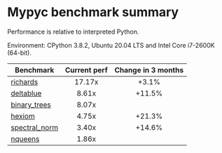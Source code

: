 # Mypyc benchmark summary

Performance is relative to interpreted Python.

Environment: CPython 3.8.2, Ubuntu 20.04 LTS and Intel Core i7-2600K (64-bit).

| Benchmark | Current perf | Change in 3 months |
| --- | :---: | :---: |
| [richards](benchmarks/richards.md) | 17.17x | +3.1% |
| [deltablue](benchmarks/deltablue.md) | 8.61x | +11.5% |
| [binary_trees](benchmarks/binary_trees.md) | 8.07x |  |
| [hexiom](benchmarks/hexiom.md) | 4.75x | +21.3% |
| [spectral_norm](benchmarks/spectral_norm.md) | 3.40x | +14.6% |
| [nqueens](benchmarks/nqueens.md) | 1.86x |  |
